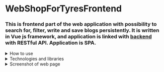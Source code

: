 # WebShopForTyresFrontend

### This is frontend part of the web application with possibility to search for, filter, write and save blogs persistently. It is written in Vue js framework, and application is linked with [backend](https://github.com/brankovitorovic/WebShopForTyres) with RESTful API. Application is SPA.

<details>
  <summary>How to use</summary>
  
#### Download the code and import in desired IDE,then in file src/store/auth.js set axios.defaults.baseURL  for your base URL and run it with npm run serve ( -- --port XXXX if port needs to be change, default is 8080).
</details>

<details>
  <summary>Technologies and libraries</summary>
  <br />
  
 1. HTML5
 2. Css
 3. Vue js ( router, vuex )
 4. Javascript
 5. Axios
</details>

<details>
  <summary>Screenshot of web page</summary>
  <br />
  
  #### Index page
  <img src="src/assets/screenshots/home.png">
  
  #### Profil page
  
  <img src="src/assets/screenshots/profil.png">
  
  #### Add post page
  
 <img src="src/assets/screenshots/addPost.png">
  
</details>
